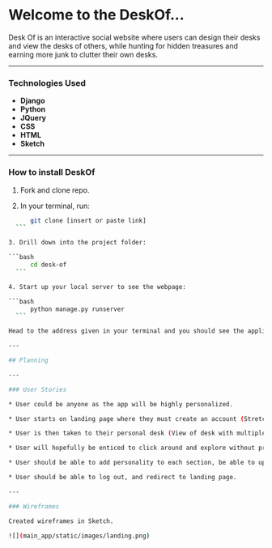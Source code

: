 # Welcome to the DeskOf...

Desk Of is an interactive social website where users can design their desks and view the desks of others, while hunting for hidden treasures and earning more junk to clutter their own desks.

---
### Technologies Used

* **Django**
* **Python**
* **JQuery**
* **CSS**
* **HTML**
* **Sketch**

---

### How to install DeskOf

1. Fork and clone repo.

2. In your terminal, run:

  ```bash
		git clone [insert or paste link]
	```

3. Drill down into the project folder:

  ```bash
		cd desk-of
	```

4. Start up your local server to see the webpage:

  ```bash
		python manage.py runserver
	```

  Head to the address given in your terminal and you should see the application!

---

## Planning

---

### User Stories

* User could be anyone as the app will be highly personalized.

* User starts on landing page where they must create an account (Stretch is to implement Facebook or Gmail auth). There will also be a brief description of the app on the landing page.

* User is then taken to their personal desk (View of desk with multiple objects on it)

* User will hopefully be enticed to click around and explore without prompts. User can click on objects on the screen and they will then be routed to respective pages.

* User should be able to add personality to each section, be able to update, delete and view each submission they have made.

* User should be able to log out, and redirect to landing page.

---

### Wireframes

Created wireframes in Sketch.

![](main_app/static/images/landing.png)
